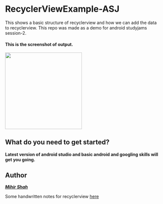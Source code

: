 # RecyclerViewExample-ASJ

This shows a basic structure of recyclerview and how we can add the data to recyclerview. This repo was made as a demo for android studyjams session-2.<br>

#### This is the screenshot of output.<br>
<image src ="https://user-images.githubusercontent.com/66465511/146435047-178de106-5388-49a6-b294-0dc456ca8e8e.jpeg" width=250>
  
## What do you need to get started?
#### Latest version of android studio and basic android and googling skills will get you going.


## Author 
<a href="https://github.com/Miihir79">***Mihir Shah***</a> <br>

  Some handwritten notes for recyclerview <a href="https://drive.google.com/file/d/1YkVRB98wfMTf1PNWcSl2bM_aFHAju_8E/view">here</a>
